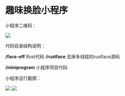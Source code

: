 # 趣味换脸小程序

小程序二维码：

<img src="https://github.com/planet0104/miniprogram-faceoff/blob/master/minicode.jpg" />

代码目录结构说明：

<b>/face-off</b> Rust代码
<b>/rustface</b> 去掉多线程的rustface源码

<b>/miniprogram</b> 小程序项目代码


小程序运行截图：

<img src="https://github.com/planet0104/miniprogram-faceoff/blob/master/s0.jpg" />

<img src="https://github.com/planet0104/miniprogram-faceoff/blob/master/s1.jpg" />
